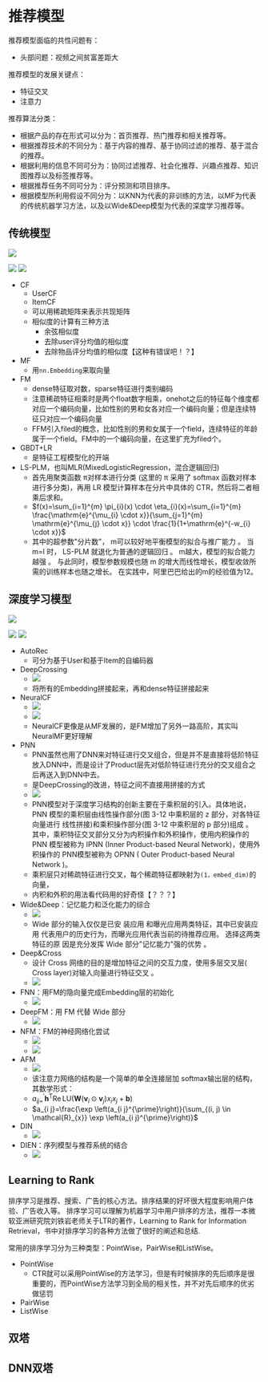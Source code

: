 # 推荐模型

推荐模型面临的共性问题有：
* 头部问题：视频之间贫富差距大

推荐模型的发展关键点：
* 特征交叉
* 注意力


推荐算法分类：
* 根据产品的存在形式可以分为：首页推荐、热门推荐和相关推荐等。
* 根据推荐技术的不同分为：基于内容的推荐、基于协同过滤的推荐、基于混合的推荐。
* 根据利用的信息不同可分为：协同过滤推荐、社会化推荐、兴趣点推荐、知识图推荐以及标签推荐等。
* 根据推荐任务不同可分为：评分预测和项目排序。
* 根据模型所利用假设不同分为：以KNN为代表的非训练的方法，以MF为代表的传统机器学习方法，以及以Wide&Deep模型为代表的深度学习推荐等。

## 传统模型

![](images/tradition_models.png)

![](images/models_summary1.png)
![](images/models_summary2.png)


* CF
    * UserCF
    * ItemCF
    * 可以用稀疏矩阵来表示共现矩阵
    * 相似度的计算有三种方法
        * 余弦相似度
        * 去除user评分均值的相似度
        * 去除物品评分均值的相似度【这种有错误吧！？】
* MF
    * 用`nn.Embedding`来取向量
* FM
    * dense特征取对数，sparse特征进行类别编码
    * 注意稀疏特征相乘时是两个float数字相乘，onehot之后的特征每个维度都对应一个编码向量，比如性别的男和女各对应一个编码向量；但是连续特征只对应一个编码向量
    * FFM引入filed的概念，比如性别的男和女属于一个field，连续特征的年龄属于一个field。FM中的一个编码向量，在这里扩充为filed个。
* GBDT+LR
    * 是特征工程模型化的开端
* LS-PLM，也叫MLR(MixedLogisticRegression，混合逻辑回归)
    * 首先用聚类函数 π对样本进行分类 (这里的 π 采用了 softmax 函数对样本进行多分类)，再用 LR 模型计算样本在分片中具体的 CTR，然后将二者相乘后求和。
    * $f(x)=\sum_{i=1}^{m} \pi_{i}(x) \cdot \eta_{i}(x)=\sum_{i=1}^{m} \frac{\mathrm{e}^{\mu_{i} \cdot x}}{\sum_{j=1}^{m} \mathrm{e}^{\mu_{j} \cdot x}} \cdot \frac{1}{1+\mathrm{e}^{-w_{i} \cdot x}}$
    * 其中的超参数"分片数"， m可以较好地平衡模型的拟合与推广能力 。 当 m=l 时， LS-PLM 就退化为普通的逻辑回归 。 m越大，模型的拟合能力越强 。 与此同时，模型参数规模也随 m 的增大而线性增长，模型收敛所需的训练样本也随之增长。 在实践中，阿里巴巴给出的m的经验值为12。



## 深度学习模型

![](images/deep_models.png)

![](images/models_summary3.png)
![](images/models_summary4.png)

* AutoRec
    * 可分为基于User和基于Item的自编码器
* DeepCrossing
    * ![](images/DeepCrossing.png)
    * 将所有的Embedding拼接起来，再和dense特征拼接起来
* NeuralCF
    * ![](images/NeuralCF1.png)
    * ![](images/NeuralCF2.png)
    * NeuralCF更像是从MF发展的，是FM增加了另外一路高阶，其实叫NeuralMF更好理解
* PNN
    * PNN虽然也用了DNN来对特征进行交叉组合，但是并不是直接将低阶特征放入DNN中，而是设计了Product层先对低阶特征进行充分的交叉组合之后再送入到DNN中去。
    * 是DeepCrossing的改进，特征之间不直接用拼接的方式
    * ![](images/PNN.png)
    * PNN模型对于深度学习结构的创新主要在于乘积层的引入。具体地说， PNN 模型的乘积层由线性操作部分(图 3-12 中乘积层的 z 部分，对各特征向量进行 线性拼接)和乘积操作部分(图 3-12 中乘积层的 p 部分)组成 。 其中，乘积特征交叉部分又分为内积操作和外积操作，使用内积操作的 PNN 模型被称为 IPNN (Inner Product-based Neural Network)，使用外积操作的 PNN模型被称为 OPNN ( Outer Product-based Neural Network )。
    * 乘积层只对稀疏特征进行交叉，每个稀疏特征都映射为`(1，embed_dim)`的向量，
    * 内积和外积的用法看代码用的好奇怪【？？？】
* Wide&Deep：记忆能力和泛化能力的综合
    * ![](./images/wide&deep.png)
    * Wide 部分的输入仅仅是已安 装应用 和曝光应用两类特征，其中已安装应用 代表用户的历史行为，而曝光应用代表当前的待推荐应用。 选择这两类特征的原 因是充分发挥 Wide 部分"记忆能力"强的优势 。 
* Deep&Cross
    * 设计 Cross 网络的目的是增加特征之间的交互力度，使用多层交叉层( Cross layer)对输入向量进行特征交叉 。 
    * ![](./images/Deep&Cross.png)
* FNN：用FM的隐向量完成Embedding层的初始化
    * ![](./images/FNN.png)
* DeepFM：用 FM 代替 Wide 部分
    * ![](./../images/DeepFM.png)
* NFM：FM的神经网络化尝试
    * ![](./images/NFM.png)
    * ![](./images/NFM2.png)
* AFM
    * ![](./images/AFM.png)
    * 该注意力网络的结构是一个简单的单全连接层加 softmax输出层的结构， 其数学形式：
    * $a_{i j=}^{\prime} \boldsymbol{h}^{\mathrm{T}} \operatorname{Re} \mathrm{LU}\left(\boldsymbol{W}\left(\boldsymbol{v}_{i} \odot \boldsymbol{v}_{j}\right) x_{i} x_{j}+\boldsymbol{b}\right)$
    * $a_{i j}=\frac{\exp \left(a_{i j}^{\prime}\right)}{\sum_{(i, j) \in \mathcal{R}_{x}} \exp \left(a_{i j}^{\prime}\right)}$
* DIN
    * ![](./images/DIN.png)
* DIEN：序列模型与推荐系统的结合
    * ![](./images/DIEN.png)

## Learning to Rank

排序学习是推荐、搜索、广告的核心方法。排序结果的好坏很大程度影响用户体验、广告收入等。
排序学习可以理解为机器学习中用户排序的方法，推荐一本微软亚洲研究院刘铁岩老师关于LTR的著作，Learning to Rank for Information Retrieval，书中对排序学习的各种方法做了很好的阐述和总结.

常用的排序学习分为三种类型：PointWise，PairWise和ListWise。

* PointWise
    * CTR就可以采用PointWise的方法学习，但是有时候排序的先后顺序是很重要的，而PointWise方法学习到全局的相关性，并不对先后顺序的优劣做惩罚
* PairWise
* ListWise

## 双塔






## DNN双塔